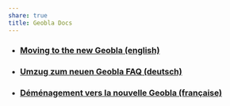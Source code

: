 ```yaml
---
share: true
title: Geobla Docs
---
```


- ### [Moving to the new Geobla (english)](move-en.md#)
- ### [Umzug zum neuen Geobla FAQ (deutsch)](move-de.md#) 
- ### [Déménagement vers la nouvelle Geobla (française)](mode-fr.md#)

